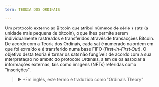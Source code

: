 ```yaml
---
term: TEORIA DOS ORDINAIS

---
```

Um protocolo externo ao Bitcoin que atribui números de série a sats (a unidade mais pequena de bitcoin), o que lhes permite serem individualmente rastreados e transferidos através de transacções Bitcoin. De acordo com a Teoria dos Ordinais, cada sat é numerado na ordem em que foi extraído e é transferido numa base FIFO (*First-In-First-Out*). O objetivo desta teoria é tornar os sats não fungíveis de acordo com a sua interpretação no âmbito do protocolo Ordinals, a fim de os associar a informações externas, tais como imagens (NFTs) referidas como "inscrições".

> ► *Em inglês, este termo é traduzido como "Ordinals Theory"